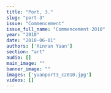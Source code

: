 ```yaml
---
title: "Port, 3."
slug: "port-3"
issue: "Commencement"
issue_full_name: "Commencement 2010"
year: "2010"
date: "2010-06-01"
authors: ['Xinran Yuan']
section: "art"
audio: []
main_image: ""
banner_image: ""
images: ['yuanport3_c2010.jpg']
videos: []
---
```


